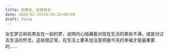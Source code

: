 ```yaml
---
title: 前男友、前男朋友
date: 2020-02-15T20:54:12+08:00
draft: false
---
```


女生梦见和前男友在一起的梦，说明内心隐藏着对现在生活的某些不满，或是对过去生活的怀念。这些很正常，在生活上要多加注意把握今天的幸福才是最重要的……
